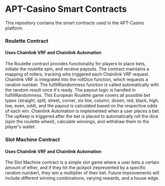 # APT-Casino Smart Contracts

This repository contains the smart contracts used in the APT-Casino platform.

### Roulette Contract

#### Uses Chainlink VRF and Chainlink Automation

The Roulette contract provides functionality for players to place bets, initiate the roulette spin, and receive payouts. The contract maintains a mapping of rollers, tracking who triggered each Chainlink VRF request. Chainlink VRF is integrated into the rollDice function, which requests a random number. The fulfillRandomness function is called automatically with the random result once it's ready. The payout logic is handled in fulfillRandomness. This European Roulette game covers all possible bet types (straight, split, street, corner, six line, column, dozen, red, black, high, low, even, odd), and the payout is calculated based on the respective odds of each win. Chainlink Automation is implemented when a user places a bet. The upKeep is triggered after the bet is placed to automatically roll the dice (spin the roulette wheel), calculate winnings, and withdraw them to the player's wallet.

### Slot Machine Contract

#### Uses Chainlink VRF and Chainlink Automation

The Slot Machine contract is a simple slot game where a user bets a certain amount of ether, and if they hit the jackpot (represented by a specific random number), they win a multiplier of their bet. Future improvements will include different winning combinations, varying rewards, and a house edge.